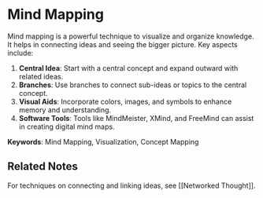 # Mind Mapping

Mind mapping is a powerful technique to visualize and organize knowledge. It helps in connecting ideas and seeing the bigger picture. Key aspects include:

1. **Central Idea**: Start with a central concept and expand outward with related ideas.
2. **Branches**: Use branches to connect sub-ideas or topics to the central concept.
3. **Visual Aids**: Incorporate colors, images, and symbols to enhance memory and understanding.
4. **Software Tools**: Tools like MindMeister, XMind, and FreeMind can assist in creating digital mind maps.

**Keywords**: Mind Mapping, Visualization, Concept Mapping



## Related Notes

For techniques on connecting and linking ideas, see [[Networked Thought]].